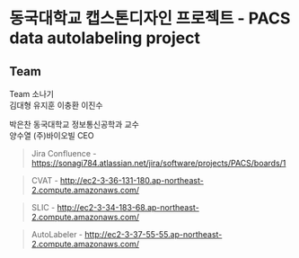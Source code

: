 # 동국대학교 캡스톤디자인 프로젝트 - PACS data autolabeling project

## Team
Team 소나기  
김대형 유지훈 이충환 이진수  

박은찬 동국대학교 정보통신공학과 교수  
양수열 (주)바이오빌 CEO  


> Jira Confluence - https://sonagi784.atlassian.net/jira/software/projects/PACS/boards/1  
  
> CVAT - http://ec2-3-36-131-180.ap-northeast-2.compute.amazonaws.com/  
  
> SLIC - http://ec2-3-34-183-68.ap-northeast-2.compute.amazonaws.com/  
  
> AutoLabeler - http://ec2-3-37-55-55.ap-northeast-2.compute.amazonaws.com/  
